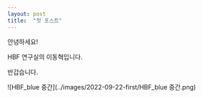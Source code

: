 ```yaml
---
layout: post
title:  "첫 포스트"
---
```


안녕하세요!

HBF 연구실의 이동혁입니다.

반갑습니다.

![HBF_blue 중간](../images/2022-09-22-first/HBF_blue 중간.png)
